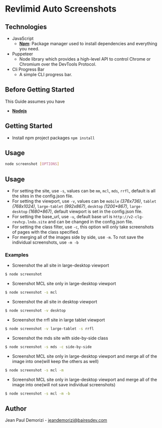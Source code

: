 # Revlimid Auto Screenshots

## Technologies

- JavaScript
    - [**Npm**](https://www.npmjs.com): Package manager used to install dependencies and everything you need.
- Puppeteer
    - Node library which provides a high-level API to control Chrome or Chromium over the DevTools Protocol.
- Cli Progress Bar
    - A simple CLI progress bar.

## Before Getting Started
This Guide assumes you have
- [**Nodejs**](https://yoember.com/nodejs/the-best-way-to-install-node-js/)

## Getting Started

- Install npm project packages `npm install`

## Usage

```bash
node screenshot [OPTIONS]
```

## Usage

- For setting the site, use `-s`, values can be `mm`, `mcl`, `mds`, `rrfl`, default is all the sites in the config.json file.
- For setting the viewport, use `-v`, values can be `mobile` _(376x736)_, `tablet` _(768x1024)_, `large-tablet` _(992x867)_, `desktop` _(1200*867)_, `large-desktop` _(1680*867)_, default viewport is set in the config.json file.
- For setting the base_url, use `-u`, default base url is `http://v2-clg-revhcp.lndo.site` and can be changed in the config.json file.
- For setting the class filter, use `-c`, this option will only take screenshots of pages with the class specified.
- For merging all of the images side by side, use `-m`. To not save the individual screenshots, use `-m -b`

### Examples

* Screenshot the all site in large-desktop viewport 

```bash
$ node screenshot
```

* Screenshot MCL site only in large-desktop viewport

```bash
$ node screenshot -s mcl
```

* Screenshot the all site in desktop viewport

```bash
$ node screenshot -v desktop
```

* Screenshot the rrfl site in large tablet viewport

```bash
$ node screenshot -v large-tablet -s rrfl
```

* Screenshot the mds site with side-by-side class

```bash
$ node screenshot -s mds -c side-by-side
```

* Screenshot MCL site only in large-desktop viewport and merge all of the image into one(will keep the others as well)

```bash
$ node screenshot -s mcl -m
```

* Screenshot MCL site only in large-desktop viewport and merge all of the image into one(will not save individual screenshots)

```bash
$ node screenshot -s mcl -m -b
```

## Author

Jean Paul Demorizi - jeandemorizi@bairesdev.com


